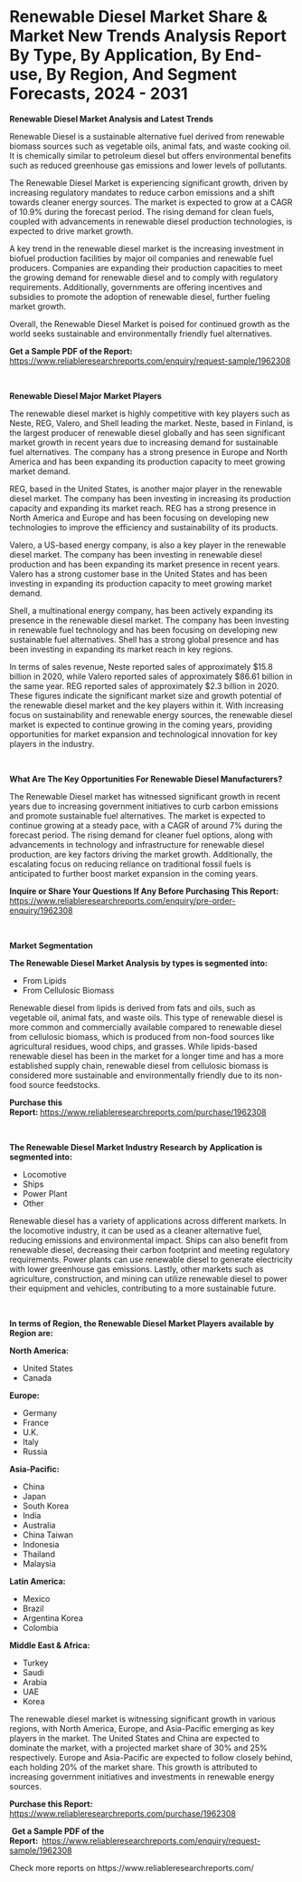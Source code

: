 <p><h1>Renewable Diesel Market Share & Market New Trends Analysis Report By Type, By Application, By End-use, By Region, And Segment Forecasts, 2024 - 2031</h1></p><p><strong>Renewable Diesel Market Analysis and Latest Trends</strong></p>
<p><p>Renewable Diesel is a sustainable alternative fuel derived from renewable biomass sources such as vegetable oils, animal fats, and waste cooking oil. It is chemically similar to petroleum diesel but offers environmental benefits such as reduced greenhouse gas emissions and lower levels of pollutants.</p><p>The Renewable Diesel Market is experiencing significant growth, driven by increasing regulatory mandates to reduce carbon emissions and a shift towards cleaner energy sources. The market is expected to grow at a CAGR of 10.9% during the forecast period. The rising demand for clean fuels, coupled with advancements in renewable diesel production technologies, is expected to drive market growth.</p><p>A key trend in the renewable diesel market is the increasing investment in biofuel production facilities by major oil companies and renewable fuel producers. Companies are expanding their production capacities to meet the growing demand for renewable diesel and to comply with regulatory requirements. Additionally, governments are offering incentives and subsidies to promote the adoption of renewable diesel, further fueling market growth.</p><p>Overall, the Renewable Diesel Market is poised for continued growth as the world seeks sustainable and environmentally friendly fuel alternatives.</p></p>
<p><strong>Get a Sample PDF of the Report:&nbsp;</strong> <a href="https://www.reliableresearchreports.com/enquiry/request-sample/1962308">https://www.reliableresearchreports.com/enquiry/request-sample/1962308</a></p>
<p>&nbsp;</p>
<p><strong>Renewable Diesel Major Market Players</strong></p>
<p><p>The renewable diesel market is highly competitive with key players such as Neste, REG, Valero, and Shell leading the market. Neste, based in Finland, is the largest producer of renewable diesel globally and has seen significant market growth in recent years due to increasing demand for sustainable fuel alternatives. The company has a strong presence in Europe and North America and has been expanding its production capacity to meet growing market demand.</p><p>REG, based in the United States, is another major player in the renewable diesel market. The company has been investing in increasing its production capacity and expanding its market reach. REG has a strong presence in North America and Europe and has been focusing on developing new technologies to improve the efficiency and sustainability of its products.</p><p>Valero, a US-based energy company, is also a key player in the renewable diesel market. The company has been investing in renewable diesel production and has been expanding its market presence in recent years. Valero has a strong customer base in the United States and has been investing in expanding its production capacity to meet growing market demand.</p><p>Shell, a multinational energy company, has been actively expanding its presence in the renewable diesel market. The company has been investing in renewable fuel technology and has been focusing on developing new sustainable fuel alternatives. Shell has a strong global presence and has been investing in expanding its market reach in key regions.</p><p>In terms of sales revenue, Neste reported sales of approximately $15.8 billion in 2020, while Valero reported sales of approximately $86.61 billion in the same year. REG reported sales of approximately $2.3 billion in 2020. These figures indicate the significant market size and growth potential of the renewable diesel market and the key players within it. With increasing focus on sustainability and renewable energy sources, the renewable diesel market is expected to continue growing in the coming years, providing opportunities for market expansion and technological innovation for key players in the industry.</p></p>
<p>&nbsp;</p>
<p><strong>What Are The Key Opportunities For Renewable Diesel Manufacturers?</strong></p>
<p><p>The Renewable Diesel market has witnessed significant growth in recent years due to increasing government initiatives to curb carbon emissions and promote sustainable fuel alternatives. The market is expected to continue growing at a steady pace, with a CAGR of around 7% during the forecast period. The rising demand for cleaner fuel options, along with advancements in technology and infrastructure for renewable diesel production, are key factors driving the market growth. Additionally, the escalating focus on reducing reliance on traditional fossil fuels is anticipated to further boost market expansion in the coming years.</p></p>
<p><strong>Inquire or Share Your Questions If Any Before Purchasing This Report:</strong> <a href="https://www.reliableresearchreports.com/enquiry/pre-order-enquiry/1962308">https://www.reliableresearchreports.com/enquiry/pre-order-enquiry/1962308</a></p>
<p>&nbsp;</p>
<p><strong>Market Segmentation</strong></p>
<p><strong>The Renewable Diesel Market Analysis by types is segmented into:</strong></p>
<p><ul><li>From Lipids</li><li>From Cellulosic Biomass</li></ul></p>
<p><p>Renewable diesel from lipids is derived from fats and oils, such as vegetable oil, animal fats, and waste oils. This type of renewable diesel is more common and commercially available compared to renewable diesel from cellulosic biomass, which is produced from non-food sources like agricultural residues, wood chips, and grasses. While lipids-based renewable diesel has been in the market for a longer time and has a more established supply chain, renewable diesel from cellulosic biomass is considered more sustainable and environmentally friendly due to its non-food source feedstocks.</p></p>
<p><strong>Purchase this Report:&nbsp;</strong><a href="https://www.reliableresearchreports.com/purchase/1962308">https://www.reliableresearchreports.com/purchase/1962308</a></p>
<p>&nbsp;</p>
<p><strong>The Renewable Diesel Market Industry Research by Application is segmented into:</strong></p>
<p><ul><li>Locomotive</li><li>Ships</li><li>Power Plant</li><li>Other</li></ul></p>
<p><p>Renewable diesel has a variety of applications across different markets. In the locomotive industry, it can be used as a cleaner alternative fuel, reducing emissions and environmental impact. Ships can also benefit from renewable diesel, decreasing their carbon footprint and meeting regulatory requirements. Power plants can use renewable diesel to generate electricity with lower greenhouse gas emissions. Lastly, other markets such as agriculture, construction, and mining can utilize renewable diesel to power their equipment and vehicles, contributing to a more sustainable future.</p></p>
<p>&nbsp;</p>
<p><strong>In terms of Region, the Renewable Diesel Market Players available by Region are:</strong></p>
<p>
    <p> <strong> North America: </strong>
        <ul>
            <li>United States</li>
            <li>Canada</li>
        </ul>
        </p> 
    <p> <strong> Europe: </strong>
        <ul>
            <li>Germany</li>
            <li>France</li>
            <li>U.K.</li>
            <li>Italy</li>
            <li>Russia</li>
        </ul>
        </p> 
    <p> <strong> Asia-Pacific: </strong>
        <ul>
            <li>China</li>
            <li>Japan</li>
            <li>South Korea</li>
            <li>India</li>
            <li>Australia</li>
            <li>China Taiwan</li>
            <li>Indonesia</li>
            <li>Thailand</li>
            <li>Malaysia</li>
        </ul>
        </p> 
    <p> <strong> Latin America: </strong>
        <ul>
            <li>Mexico</li>
            <li>Brazil</li>
            <li>Argentina Korea</li>
            <li>Colombia</li>
        </ul>
        </p> 
    <p> <strong> Middle East & Africa: </strong>
        <ul>
            <li>Turkey</li>
            <li>Saudi</li>
            <li>Arabia</li>
            <li>UAE</li>
            <li>Korea</li>
        </ul>
    </p>
    </p>
<p><p>The renewable diesel market is witnessing significant growth in various regions, with North America, Europe, and Asia-Pacific emerging as key players in the market. The United States and China are expected to dominate the market, with a projected market share of 30% and 25% respectively. Europe and Asia-Pacific are expected to follow closely behind, each holding 20% of the market share. This growth is attributed to increasing government initiatives and investments in renewable energy sources.</p></p>
<p><strong>Purchase this Report: </strong><a href="https://www.reliableresearchreports.com/purchase/1962308">https://www.reliableresearchreports.com/purchase/1962308</a></p>
<p>&nbsp;<strong>Get a Sample PDF of the Report:&nbsp;&nbsp;</strong><a href="https://www.reliableresearchreports.com/enquiry/request-sample/1962308">https://www.reliableresearchreports.com/enquiry/request-sample/1962308</a></p>
<p><strong></strong></p>
<p>Check more reports on https://www.reliableresearchreports.com/</p>